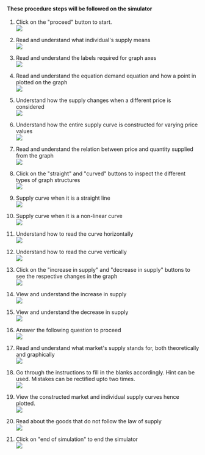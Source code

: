 #### These procedure steps will be followed on the simulator

1. Click on the "proceed" button to start.<br>
   <img src="images/1.png"><br>

2. Read and understand what individual's supply means<br>
   <img src="images/2.png"><br>

3. Read and understand the labels required for graph axes <br>
   <img src="images/3.png"><br>

4. Read and understand the equation demand equation and how a point in plotted on the graph<br>
   <img src="images/4.png"><br>

5. Understand how the supply changes when a different price is considered<br>
   <img src="images/5.png"><br>

6. Understand how the entire supply curve is constructed for varying price values<br>
   <img src="images/6.png"><br>

7. Read and understand the relation between price and quantity supplied from the graph<br>
   <img src="images/7.png"><br>

8. Click on the "straight" and "curved" buttons to inspect the different types of graph structures<br>
   <img src="images/8.png"><br>

9. Supply curve when it is a straight line<br>
   <img src="images/9.png"><br>

10. Supply curve when it is a non-linear curve <br>
    <img src="images/10.png"><br>

11. Understand how to read the curve horizontally <br>
    <img src="images/11.png"><br>

12. Understand how to read the curve vertically <br>
    <img src="images/12.png"><br>

13. Click on the "increase in supply" and "decrease in supply" buttons to see the respective changes in the graph <br>
    <img src="images/13.png"><br>

14. View and understand the increase in supply <br>
    <img src="images/14.png"><br>

15. View and understand the decrease in supply <br>
    <img src="images/15.png"><br>

16. Answer the following question to proceed <br>
    <img src="images/16.png"><br>

17. Read and understand what market's supply stands for, both theoretically and graphically <br>
    <img src="images/17.png"><br>

18. Go through the instructions to fill in the blanks accordingly. Hint can be used. Mistakes can be rectified upto two times. <br>
    <img src="images/18.png"><br>

19. View the constructed market and individual supply curves hence plotted. <br>
    <img src="images/19.png"><br>

20. Read about the goods that do not follow the law of supply <br>
    <img src="images/20.png"><br>

21. Click on "end of simulation" to end the simulator<br>
    <img src="images/21.png"><br>
